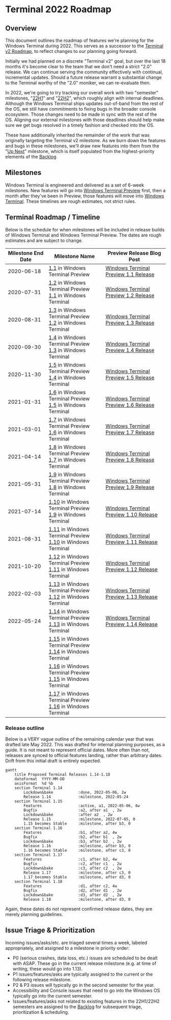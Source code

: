 # Terminal 2022 Roadmap

## Overview 

This document outlines the roadmap of features we're planning for the Windows Terminal during 2022. This serves as a successor to the [Terminal v2 Roadmap], to reflect changes to our planning going forward.

Initially we had planned on a discrete "Terminal v2" goal, but over the last 18 months it's become clear to the team that we don't need a strict "2.0" release. We can continue serving the community effectively with continual, incremental updates. Should a future release warrant a substantial change to the Terminal worthy of the "2.0" moniker, we can re-evaluate then.

In 2022, we're going to try tracking our overall work with two "semester" milestones, "[22H1]" and "[22H2]", which roughly align with internal deadlines. Although the Windows Terminal ships updates out-of-band from the rest of the OS, we still have commitments to fixing bugs in the broader console ecosystem. Those changes need to be made in sync with the rest of the OS. Aligning our external milestones with those deadlines should help make sure we get bugs resolved in a timely fashion and checked into the OS.

These have additionally inherited the remainder of the work that was originally targeting the Terminal v2 milestone. As we burn down the features and bugs in these milestones, we'll draw new features into them from the "[Up Next]" milestone, which is itself populated from the highest-priority elements of the [Backlog].

## Milestones

Windows Terminal is engineered and delivered as a set of 6-week milestones. New features will go into [Windows Terminal Preview](https://aka.ms/terminal-preview) first, then a month after they've been in Preview, those features will move into [Windows Terminal](https://aka.ms/terminal). These timelines are rough estimates, not strict rules.

## Terminal Roadmap / Timeline

Below is the schedule for when milestones will be included in release builds of Windows Terminal and Windows Terminal Preview. The dates are rough estimates and are subject to change.


| Milestone End Date | Milestone Name | Preview Release Blog Post |
| ------------------ | -------------- | ------------------------- |
| 2020-06-18 | [1.1] in Windows Terminal Preview | [Windows Terminal Preview 1.1 Release](https://devblogs.microsoft.com/commandline/windows-terminal-preview-1-1-release/) |
| 2020-07-31 | [1.2] in Windows Terminal Preview<br>[1.1] in Windows Terminal | [Windows Terminal Preview 1.2 Release] |
| 2020-08-31 | [1.3] in Windows Terminal Preview<br>[1.2] in Windows Terminal | [Windows Terminal Preview 1.3 Release] |
| 2020-09-30 | [1.4] in Windows Terminal Preview<br>[1.3] in Windows Terminal | [Windows Terminal Preview 1.4 Release] |
| 2020-11-30 | [1.5] in Windows Terminal Preview<br>[1.4] in Windows Terminal | [Windows Terminal Preview 1.5 Release] |
| 2021-01-31 | [1.6] in Windows Terminal Preview<br>[1.5] in Windows Terminal | [Windows Terminal Preview 1.6 Release] |
| 2021-03-01 | [1.7] in Windows Terminal Preview<br>[1.6] in Windows Terminal | [Windows Terminal Preview 1.7 Release] |
| 2021-04-14 | [1.8] in Windows Terminal Preview<br>[1.7] in Windows Terminal | [Windows Terminal Preview 1.8 Release] |
| 2021-05-31 | [1.9] in Windows Terminal Preview<br>[1.8] in Windows Terminal | [Windows Terminal Preview 1.9 Release] |
| 2021-07-14 | [1.10] in Windows Terminal Preview<br>[1.9] in Windows Terminal | [Windows Terminal Preview 1.10 Release] |
| 2021-08-31 | [1.11] in Windows Terminal Preview<br>[1.10] in Windows Terminal | [Windows Terminal Preview 1.11 Release] |
| 2021-10-20 | [1.12] in Windows Terminal Preview<br>[1.11] in Windows Terminal | [Windows Terminal Preview 1.12 Release] |
| 2022-02-03 | [1.13] in Windows Terminal Preview<br>[1.12] in Windows Terminal | [Windows Terminal Preview 1.13 Release] |
| 2022-05-24 | [1.14] in Windows Terminal Preview<br>[1.13] in Windows Terminal | [Windows Terminal Preview 1.14 Release] |
|  | [1.15] in Windows Terminal Preview<br>[1.14] in Windows Terminal |  |
|  | [1.16] in Windows Terminal Preview<br>[1.15] in Windows Terminal |  |
|  | [1.17] in Windows Terminal Preview<br>[1.16] in Windows Terminal |  |


### Release outline

Below is a VERY vague outline of the remaining calendar year that was drafted late May 2022. This was drafted for internal planning purposes, as a guide. It is not meant to represent official dates. More often than not, releases are synced to official features landing, rather than arbitrary dates. Drift from this initial draft is entirely expected.

```mermaid
gantt
    title Proposed Terminal Releases 1.14-1.18
    dateFormat  YYYY-MM-DD
    axisFormat  %d %b
    section Terminal 1.14
        Lockdown&bake           :done, 2022-05-06, 2w
        Release 1.14            :milestone, 2022-05-24
    section Terminal 1.15
        Features                :active, a1, 2022-05-06, 4w
        Bugfix                  :a2, after a1  , 2w
        Lockdown&bake           :after a2  , 2w
        Release 1.15            :milestone, 2022-07-05, 0
        1.15 becomes Stable     :milestone, after b3, 0
    section Terminal 1.16
        Features                :b1, after a2, 4w
        Bugfix                  :b2, after b1  , 2w
        Lockdown&bake           :b3, after b2  , 2w
        Release 1.16            :milestone, after b3, 0
        1.16 becomes Stable     :milestone, after c3, 0
    section Terminal 1.17
        Features                :c1, after b2, 4w
        Bugfix                  :c2, after c1  , 2w
        Lockdown&bake           :c3, after c2  , 2w
        Release 1.17            :milestone, after c3, 0
        1.17 becomes Stable     :milestone, after d3, 0
    section Terminal 1.18
        Features                :d1, after c2, 4w
        Bugfix                  :d2, after d1  , 2w
        Lockdown&bake           :d3, after d2  , 2w
        Release 1.18            :milestone, after d3, 0
```

Again, these dates do not represent confirmed release dates, they are merely planning guidelines.

## Issue Triage & Prioritization

Incoming issues/asks/etc. are triaged several times a week, labeled appropriately, and assigned to a milestone in priority order:

* P0 (serious crashes, data loss, etc.) issues are scheduled to be dealt with ASAP. These go in the current release milestone (e.g. at time of writing, these would go into 1.13).
* P1 issues/features/asks are typically assigned to the current or the following release milestone.
* P2 & P3 issues will typically go in the second semester for the year.
* Accessibility and Console issues that need to go into the Windows OS typically go into the current semester.
* Issues/features/asks not related to existing features in the 22H1/22H2 semesters are assigned to the [Backlog] for subsequent triage, prioritization & scheduling.


[1.1]: https://github.com/microsoft/terminal/milestone/24
[1.2]: https://github.com/microsoft/terminal/milestone/25
[1.3]: https://github.com/microsoft/terminal/milestone/26
[1.4]: https://github.com/microsoft/terminal/milestone/28
[1.5]: https://github.com/microsoft/terminal/milestone/30
[1.6]: https://github.com/microsoft/terminal/milestone/31
[1.7]: https://github.com/microsoft/terminal/milestone/32
[1.8]: https://github.com/microsoft/terminal/milestone/33
[1.9]: https://github.com/microsoft/terminal/milestone/34
[1.10]: https://github.com/microsoft/terminal/milestone/35
[1.11]: https://github.com/microsoft/terminal/milestone/36
[1.12]: https://github.com/microsoft/terminal/milestone/38
[1.13]: https://github.com/microsoft/terminal/milestone/39
[1.14]: https://github.com/microsoft/terminal/milestone/41
[1.15]: https://github.com/microsoft/terminal/milestone/47
[1.16]: https://github.com/microsoft/terminal/milestone/48
[1.17]: https://github.com/microsoft/terminal/milestone/49

[22H1]: https://github.com/microsoft/terminal/milestone/43
[22H2]: https://github.com/microsoft/terminal/milestone/44
[Up Next]: https://github.com/microsoft/terminal/milestone/37
[Backlog]: https://github.com/microsoft/terminal/milestone/45

[Terminal v2 Roadmap]: https://github.com/microsoft/terminal/tree/main/doc/terminal-v2-roadmap.md

[Windows Terminal Preview 1.2 Release]: https://devblogs.microsoft.com/commandline/windows-terminal-preview-1-2-release/
[Windows Terminal Preview 1.3 Release]: https://devblogs.microsoft.com/commandline/windows-terminal-preview-1-3-release/
[Windows Terminal Preview 1.4 Release]: https://devblogs.microsoft.com/commandline/windows-terminal-preview-1-4-release/
[Windows Terminal Preview 1.5 Release]: https://devblogs.microsoft.com/commandline/windows-terminal-preview-1-5-release/
[Windows Terminal Preview 1.6 Release]: https://devblogs.microsoft.com/commandline/windows-terminal-preview-1-6-release/
[Windows Terminal Preview 1.7 Release]: https://devblogs.microsoft.com/commandline/windows-terminal-preview-1-7-release/
[Windows Terminal Preview 1.8 Release]: https://devblogs.microsoft.com/commandline/windows-terminal-preview-1-8-release/
[Windows Terminal Preview 1.9 Release]: https://devblogs.microsoft.com/commandline/windows-terminal-preview-1-9-release/
[Windows Terminal Preview 1.10 Release]: https://devblogs.microsoft.com/commandline/windows-terminal-preview-1-10-release/
[Windows Terminal Preview 1.11 Release]: https://devblogs.microsoft.com/commandline/windows-terminal-preview-1-11-release/
[Windows Terminal Preview 1.12 Release]: https://devblogs.microsoft.com/commandline/windows-terminal-preview-1-12-release/
[Windows Terminal Preview 1.13 Release]: https://devblogs.microsoft.com/commandline/windows-terminal-preview-1-13-release/
[Windows Terminal Preview 1.14 Release]: https://devblogs.microsoft.com/commandline/windows-terminal-preview-1-14-release/
